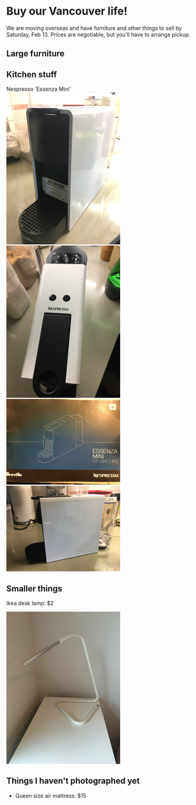 # Buy our Vancouver life!
We are moving overseas and have furniture and other things to sell by Saturday, Feb 13. Prices are negotiable, but you'll have to arrange pickup.

## Large furniture



## Kitchen stuff
Nespresso 'Essenza Mini'
<br>
<img src="IMG_7886.JPG" alt="nespresso" width="300">
<img src="IMG_7884.JPG" alt="nespresso" width="300">
<img src="IMG_7885.JPG" alt="nespresso" width="300">
<img src="IMG_7883.JPG" alt="nespresso" width="300">






## Smaller things

Ikea desk lamp: $2

<img src="IMG_7862.JPG" alt="lamp" width="300">




## Things I haven't photographed yet
- Queen size air mattress: $15

